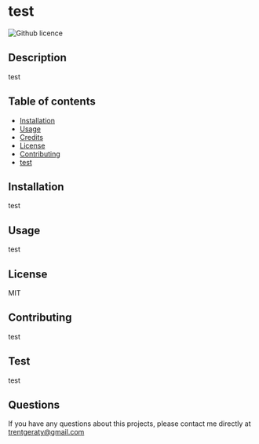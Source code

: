 # test
 
  ![Github licence](http://img.shields.io/badge/license-MIT-blue.svg)
 
  ## Description
  test
 
  ## Table of contents 
  * [Installation](#installation)
  * [Usage](#usage)
  * [Credits](#credits)
  * [License](#license)
  * [Contributing](#contributing)
  * [test](#test)
  
  ## Installation
  test
 
  ## Usage 
  test
 
  ## License 
  MIT
 
  ## Contributing
  test
 
  ## Test
  test
 
  ## Questions
  If you have any questions about this projects, please contact me directly at trentgeraty@gmail.com
